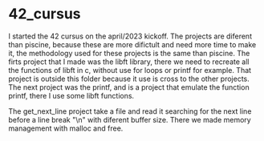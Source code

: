 # 42_cursus

I started the 42 cursus on the april/2023 kickoff. The projects are diferent than piscine, because these are more difictult and need more time to make it, the methodology used for these projects is the same than piscine.
The firts project that I made was the libft library, there we need to recreate all the functions of libft in c, without use for loops or printf for example.
That project is outside this folder because it use is cross to the other projects.
The next project was the printf, and is a project that emulate the function printf, there I use some libft functions.

The get_next_line project take a file and read it searching for the next line before a line break "\n" with diferent buffer size. There we made memory management with malloc and free.
